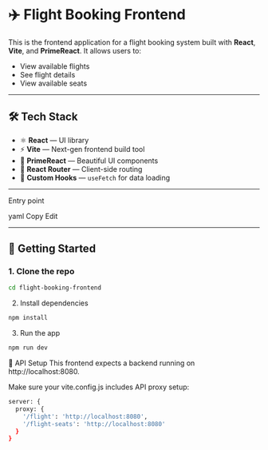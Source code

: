 # ✈️ Flight Booking Frontend

This is the frontend application for a flight booking system built with **React**, **Vite**, and **PrimeReact**. It allows users to:

- View available flights
- See flight details
- View available seats

---

## 🛠️ Tech Stack

- ⚛️ **React** — UI library
- ⚡ **Vite** — Next-gen frontend build tool
- 💅 **PrimeReact** — Beautiful UI components
- 🔁 **React Router** — Client-side routing
- 🧠 **Custom Hooks** — `useFetch` for data loading

---
Entry point

yaml
Copy
Edit

---

## 🚀 Getting Started

### 1. Clone the repo

```bash
cd flight-booking-frontend
```
2. Install dependencies
```bash
npm install
```
3. Run the app
```bash
npm run dev
```

🔗 API Setup
This frontend expects a backend running on http://localhost:8080.

Make sure your vite.config.js includes API proxy setup:

```bash
server: {
  proxy: {
    '/flight': 'http://localhost:8080',
    '/flight-seats': 'http://localhost:8080'
  }
}
```
